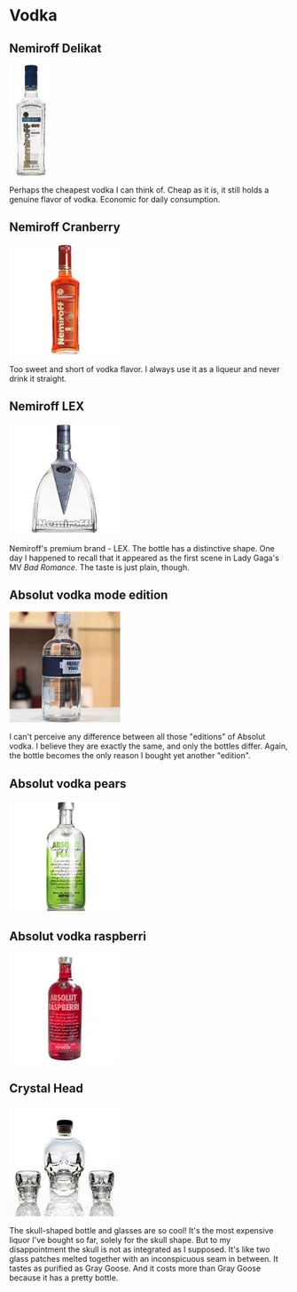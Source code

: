 # Vodka

## Nemiroff Delikat

![Nemiroff Delikat](vodka/nemiroff.delikat.jpeg)

Perhaps the cheapest vodka I can think of. Cheap as it is, it still holds a genuine flavor of vodka. Economic for daily consumption.

## Nemiroff Cranberry

![Nemiroff Cranberry](vodka/nemiroff.cranberry.jpeg)

Too sweet and short of vodka flavor. I always use it as a liqueur and never drink it straight.

## Nemiroff LEX

![Nemiroff LEX](vodka/nemiroff.lex.jpeg)

Nemiroff's premium brand - LEX. The bottle has a distinctive shape. One day I happened to recall that it appeared as the first scene in Lady Gaga's MV *Bad Romance*. The taste is just plain, though.

## Absolut vodka mode edition

![Absolut vodka mode edition](vodka/absolut.mode.jpeg)

I can't perceive any difference between all those "editions" of Absolut vodka. I believe they are exactly the same, and only the bottles differ. Again, the bottle becomes the only reason I bought yet another "edition".

## Absolut vodka pears

![Absolut vodka pears](vodka/absolut.pears.jpeg)


## Absolut vodka raspberri

![Absolut vodka raspberri](vodka/absolut.raspberri.jpeg)

## Crystal Head

![Crystal Head](vodka/crystalhead.jpeg)

The skull-shaped bottle and glasses are so cool! It's the most expensive liquor I've bought so far, solely for the skull shape. But to my disappointment the skull is not as integrated as I supposed. It's like two glass patches melted together with an inconspicuous seam in between. It tastes as purified as Gray Goose. And it costs more than Gray Goose because it has a pretty bottle.
